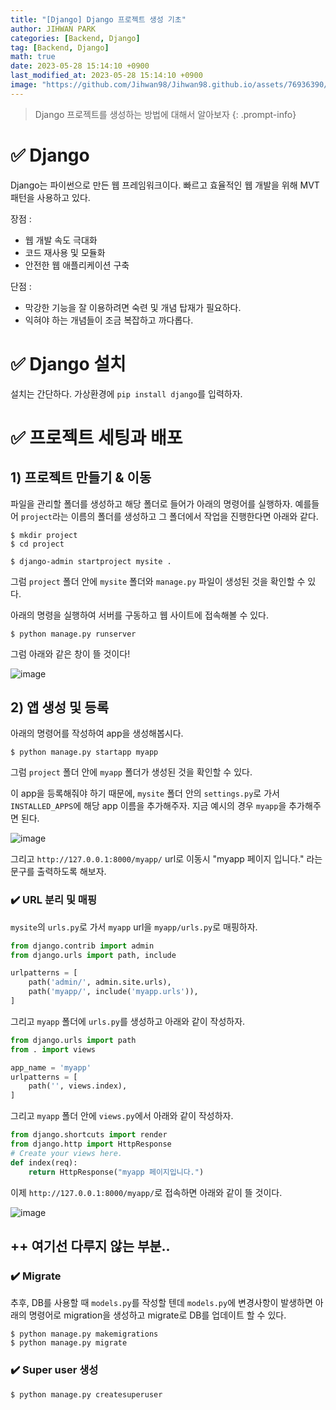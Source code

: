 ```yaml
---
title: "[Django] Django 프로젝트 생성 기초"
author: JIHWAN PARK
categories: [Backend, Django]
tag: [Backend, Django]
math: true
date: 2023-05-28 15:14:10 +0900
last_modified_at: 2023-05-28 15:14:10 +0900
image: "https://github.com/Jihwan98/Jihwan98.github.io/assets/76936390/41968af9-3565-4a07-9cc3-2c5ab88299b0"
---
```

> Django 프로젝트를 생성하는 방법에 대해서 알아보자
{: .prompt-info}

# ✅ Django
Django는 파이썬으로 만든 웹 프레임워크이다. 빠르고 효율적인 웹 개발을 위해 MVT 패턴을 사용하고 있다.

장점
: 
- 웹 개발 속도 극대화
- 코드 재사용 및 모듈화
- 안전한 웹 애플리케이션 구축

단점
: 
- 막강한 기능을 잘 이용하려면 숙련 및 개념 탑재가 필요하다.
- 익혀야 하는 개념들이 조금 복잡하고 까다롭다.

# ✅ Django 설치
설치는 간단하다. 가상환경에 `pip install django`를 입력하자.

# ✅ 프로젝트 세팅과 배포

## 1) 프로젝트 만들기 & 이동

파일을 관리할 폴더를 생성하고 해당 폴더로 들어가 아래의 명령어를 실행하자. 예를들어 `project`라는 이름의 폴더를 생성하고 그 폴더에서 작업을 진행한다면 아래와 같다.

```
$ mkdir project
$ cd project
```
```
$ django-admin startproject mysite .
```

그럼 `project` 폴더 안에 `mysite` 폴더와 `manage.py` 파일이 생성된 것을 확인할 수 있다.

아래의 명령을 실행하여 서버를 구동하고 웹 사이트에 접속해볼 수 있다.

```
$ python manage.py runserver
```

그럼 아래와 같은 창이 뜰 것이다!

![image](https://github.com/Jihwan98/Jihwan98.github.io/assets/76936390/8ef00bda-ec60-4c71-9dea-68225b7b98af)

## 2) 앱 생성 및 등록
아래의 명령어를 작성하여 app을 생성해봅시다.

```
$ python manage.py startapp myapp
```

그럼 `project` 폴더 안에 `myapp` 폴더가 생성된 것을 확인할 수 있다.

이 app을 등록해줘야 하기 때문에, `mysite` 폴더 안의 `settings.py`로 가서 `INSTALLED_APPS`에 해당 app 이름을 추가해주자. 지금 예시의 경우 `myapp`을 추가해주면 된다.

![image](https://github.com/Jihwan98/Jihwan98.github.io/assets/76936390/f0bcec97-bb81-4191-86d8-6d116f66b47c)

그리고 `http://127.0.0.1:8000/myapp/` url로 이동시 "myapp 페이지 입니다." 라는 문구를 출력하도록 해보자.

### ✔️ URL 분리 및 매핑

`mysite`의 `urls.py`로 가서 `myapp` url을 `myapp/urls.py`로 매핑하자.

```python
from django.contrib import admin
from django.urls import path, include

urlpatterns = [
    path('admin/', admin.site.urls),
    path('myapp/', include('myapp.urls')),
]
```

그리고 `myapp` 폴더에 `urls.py`를 생성하고 아래와 같이 작성하자.

```python
from django.urls import path
from . import views

app_name = 'myapp'
urlpatterns = [
    path('', views.index),
]
```

그리고 `myapp` 폴더 안에 `views.py`에서 아래와 같이 작성하자.

```python
from django.shortcuts import render
from django.http import HttpResponse
# Create your views here.
def index(req):
    return HttpResponse("myapp 페이지입니다.")
```

이제 `http://127.0.0.1:8000/myapp/`로 접속하면 아래와 같이 뜰 것이다.

![image](https://github.com/Jihwan98/Jihwan98.github.io/assets/76936390/fb5a79c1-13b9-420e-9940-6887920f274f)

## ++ 여기선 다루지 않는 부분..

### ✔️ Migrate

추후, DB를 사용할 때 `models.py`를 작성할 텐데 `models.py`에 변경사항이 발생하면 아래의 명령어로 migration을 생성하고 migrate로 DB를 업데이트 할 수 있다.

```
$ python manage.py makemigrations
$ python manage.py migrate
```

### ✔️ Super user 생성

```
$ python manage.py createsuperuser
```

